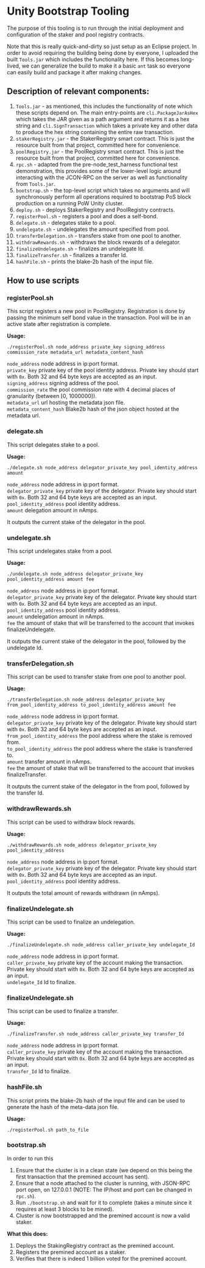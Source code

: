 Unity Bootstrap Tooling
===

The purpose of this tooling is to run through the initial deployment and configuration of the staker and pool registry contracts.

Note that this is really quick-and-dirty so just setup as an Eclipse project.  In order to avoid requiring the building being done by everyone, I uploaded the built `Tools.jar` which includes the functionality here.  If this becomes long-lived, we can generalize the build to make it a basic `ant` task so everyone can easily build and package it after making changes.

Description of relevant components:
---

1)  `Tools.jar` - as mentioned, this includes the functionality of note which these scripts depend on.  The main entry-points are `cli.PackageJarAsHex` which takes the JAR given as a path argument and returns it as a hex string and `cli.SignTransaction` which takes a private key and other data to produce the hex string containing the entire raw transaction.
2)  `stakerRegistry.jar` - the StakerRegistry smart contract.  This is just the resource built from that project, committed here for convenience.
3)  `poolRegistry.jar` - the PoolRegistry smart contract.  This is just the resource built from that project, committed here for convenience.
4)  `rpc.sh` - adapted from the pre-node_test_harness functional test demonstration, this provides some of the lower-level logic around interacting with the JCON-RPC on the server as well as functionality from `Tools.jar`.
5)  `bootstrap.sh` - the top-level script which takes no arguments and will synchronously perform all operations required to bootstrap PoS block production on a running PoW Unity cluster.
6)  `deploy.sh` - deploys StakerRegistry and PoolRegistry contracts.
7)  `registerPool.sh` - registers a pool and does a self-bond.
8)  `delegate.sh` -  delegates stake to a pool.
9)  `undelegate.sh` - undelegates the amount specified from pool.
10) `transferDelegation.sh` -  transfers stake from one pool to another.
11) `withdrawRewards.sh` - withdraws the block rewards of a delegator.
12) `finalizeUndelegate.sh` - finalizes an undelegate Id.
13) `finalizeTransfer.sh` - finalizes a transfer Id.
14) `hashFile.sh` - prints the blake-2b hash of the input file.

How to use scripts
---
### registerPool.sh

This script registers a new pool in PoolRegistry. Registration is done by passing the minimum self bond value in the transaction. 
Pool will be in an active state after registration is complete.

**Usage:**

```./registerPool.sh node_address private_key signing_address commission_rate metadata_url metadata_content_hash```

`node_address` node address in ip:port format.<br />
`private_key` private key of the pool identity address. Private key should start with `0x`. Both 32 and 64 byte keys are accepted as an input.<br />
`signing_address` signing address of the pool.<br />
`commission_rate` the pool commission rate with 4 decimal places of granularity (between [0, 1000000]).<br />
`metadata_url` url hosting the metadata json file.<br />
`metadata_content_hash` Blake2b hash of the json object hosted at the metadata url.<br />

### delegate.sh

This script delegates stake to a pool.

**Usage:**

```./delegate.sh node_address delegator_private_key pool_identity_address amount```

`node_address` node address in ip:port format.<br />
`delegator_private_key` private key of the delegator. Private key should start with `0x`. Both 32 and 64 byte keys are accepted as an input.<br />
`pool_identity_address` pool identity address.<br />
`amount` delegation amount in nAmps.<br />

It outputs the current stake of the delegator in the pool.

### undelegate.sh

This script undelegates stake from a pool.

**Usage:**

```./undelegate.sh node_address delegator_private_key pool_identity_address amount fee```

`node_address` node address in ip:port format.<br />
`delegator_private_key` private key of the delegator. Private key should start with `0x`. Both 32 and 64 byte keys are accepted as an input.<br />
`pool_identity_address` pool identity address.<br />
`amount` undelegation amount in nAmps.<br />
`fee` the amount of stake that will be transferred to the account that invokes finalizeUndelegate. <br />

It outputs the current stake of the delegator in the pool, followed by the undelegate Id.

### transferDelegation.sh

This script can be used to transfer stake from one pool to another pool.

**Usage:**

```./transferDelegation.sh node_address delegator_private_key from_pool_identity_address to_pool_identity_address amount fee```

`node_address` node address in ip:port format.<br />
`delegator_private_key` private key of the delegator. Private key should start with `0x`. Both 32 and 64 byte keys are accepted as an input.<br />
`from_pool_identity_address` the pool address where the stake is removed from.<br />
`to_pool_identity_address` the pool address where the stake is transferred to.<br />
`amount` transfer amount in nAmps.<br />
`fee` the amount of stake that will be transferred to the account that invokes finalizeTransfer. <br />

It outputs the current stake of the delegator in the from pool, followed by the transfer Id.

### withdrawRewards.sh

This script can be used to withdraw block rewards.

**Usage:**

```./withdrawRewards.sh node_address delegator_private_key pool_identity_address```

`node_address` node address in ip:port format.<br />
`delegator_private_key` private key of the delegator. Private key should start with `0x`. Both 32 and 64 byte keys are accepted as an input.<br />
`pool_identity_address` pool identity address.<br />

It outputs the total amount of rewards withdrawn (in nAmps).

### finalizeUndelegate.sh

This script can be used to finalize an undelegation.

**Usage:**

```./finalizeUndelegate.sh node_address caller_private_key undelegate_Id```

`node_address` node address in ip:port format.<br />
`caller_private_key` private key of the account making the transaction. Private key should start with `0x`. Both 32 and 64 byte keys are accepted as an input.<br />
`undelegate_Id` Id to finalize.<br />

### finalizeUndelegate.sh

This script can be used to finalize a transfer.

**Usage:**

```./finalizeTransfer.sh node_address caller_private_key transfer_Id```

`node_address` node address in ip:port format.<br />
`caller_private_key` private key of the account making the transaction. Private key should start with `0x`. Both 32 and 64 byte keys are accepted as an input.<br />
`transfer_Id` Id to finalize.<br />

### hashFile.sh

This script prints the blake-2b hash of the input file and can be used to generate the hash of the meta-data json file.

**Usage:**

```./registerPool.sh path_to_file```

### bootstrap.sh

In order to run this
1)  Ensure that the cluster is in a clean state (we depend on this being the first transaction that the premined account has sent).
2)  Ensure that a node attached to the cluster is running, with JSON-RPC port open, on 127.0.0.1 (NOTE:  The IP/host and port can be changed in `rpc.sh`).
3)  Run `./bootstrap.sh` and wait for it to complete (takes a minute since it requires at least 3 blocks to be mined).
4)  Cluster is now bootstrapped and the premined account is now a valid staker.

**What this does:**

1)  Deploys the StakingRegistry contract as the premined account.
2)  Registers the premined account as a staker.
3)  Verifies that there is indeed 1 billion voted for the premined account.